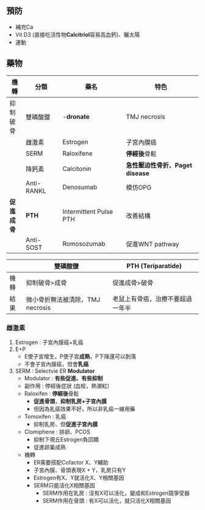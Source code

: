 ## 預防
- 補充Ca
- Vit D3 (直接吃活性物**Calcitriol**容易高血鈣)、曬太陽
- 運動
## 藥物
| 機轉     | 分類       | 藥名                   | 特色           |
|----------|------------|------------------------|----------------|
| 抑制<br>破骨 | 雙磷酸鹽   | -**dronate**               | TMJ necrosis   |
|          | 雌激素     | Estrogen               | 子宮內膜癌     |
|          | SERM       | Raloxifene             | **停經後**骨鬆      |
|          | 降鈣素     | Calcitonin             | **急性壓迫性骨折、Paget disease**|
|          | Anti-RANKL | Denosumab              | 模仿OPG       |
| **促進<br>成骨** | **PTH**        | Intermittent Pulse PTH | 改善結構       |
|          | Anti-SOST| Romosozumab       |   促進WNT pathway       |

|      | 雙磷酸鹽                         | PTH (Teriparatide)            |
|------|----------------------------------|------------------------------|
| 機轉 | 抑制破骨>成骨                    | 促進成骨>破骨                  |
| 結果 | 微小骨折無法被清除，TMJ necrosis | 老鼠上有骨癌，治療不要超過一年半 |
### 雌激素
1. Estrogen : 子宮內膜癌+乳癌
2. E+P
	- E使子宮增生，P使子宮**成熟**，P下降還可以剝落
	- 不會子宮內膜癌，但會**乳癌**
3. SERM : Selectvie ER **Modulator**
	- Modulator : **有些促進、有些抑制**
	- 副作用 : 停經後症狀 (血栓，熱潮紅)
	- Raloxifen : **停經後**骨鬆
		- **促進骨頭**，**抑制乳房+子宮內膜**
		- 但因為乳癌效果不好，所以非乳癌一線用藥
	- Tomoxifen : 乳癌
		- 抑制乳房、但**促進子宮內膜**
	- Clomiphene : 排卵、PCOS
		- 抑制下視丘Estrogen負回饋
		- 促進卵巢成熟
	- 機轉
		- ER需要搭配Cofactor X、Y輔助
		- 子宮內膜、骨頭表現X + Y，乳房只有Y
		- Estrogen有X、Y就活化X、Y相關基因
		- SERM只能活化X相關基因
			- SERM作用在乳房 : 沒有X可以活化，變成和Estrogen競爭受器
			- SERM作用在骨頭 : 有X可以活化，就只活化X相關基因
